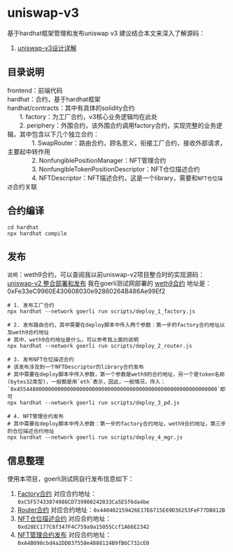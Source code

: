 # uniswap-v3
基于hardhat框架管理和发布uniswap v3
建议结合本文来深入了解源码：
1. [uniswap-v3设计详解](http://www.wjblog.top/articles/a0a6b822/) 

## 目录说明
frontend：前端代码  
hardhat：合约，基于hardhat框架  
hardhat/contracts：其中有具体的solidity合约  
&emsp;&emsp;1. factory：为工厂合约，v3核心业务逻辑均在此处  
&emsp;&emsp;2. periphery：外围合约，该外围合约调用factory合约，实现完整的业务逻辑，其中包含以下几个独立合约：  
&emsp;&emsp;&emsp;&emsp;1. SwapRouter：路由合约，顾名思义，衔接工厂合约，接收外部请求，主要起中转作用  
&emsp;&emsp;&emsp;&emsp;2. NonfungiblePositionManager：NFT管理合约  
&emsp;&emsp;&emsp;&emsp;3. NonfungibleTokenPositionDescriptor：NFT仓位描述合约  
&emsp;&emsp;&emsp;&emsp;4. NFTDescriptor：NFT描述合约，这是一个library，需要和`NFT仓位描述`合约关联  

## 合约编译
```shell
cd hardhat
npx hardhat compile
```

## 发布
`说明`：weth9合约，可以查阅我以前uniswap-v2项目整合时的实现源码：[uniswap-v2 整合部署和发布](https://github.com/jason-wj/uniswap-v2)
我在goerli测试网部署的 [weth9合约](https://goerli.etherscan.io/address/0xFe33eC9960E430608030e92860264B486Ae99Ef2) 地址是：0xFe33eC9960E430608030e92860264B486Ae99Ef2
```shell
# 1. 发布工厂合约
npx hardhat --network goerli run scripts/deploy_1_factory.js 

# 2. 发布路由合约，其中需要在deploy脚本中传入两个参数：第一步的factory合约地址以及weth9合约地址
# 其中，weth9合约地址是什么，可以参考我上面的说明
npx hardhat --network goerli run scripts/deploy_2_router.js 

# 3. 发布NFT仓位描述合约
# 该发布涉及到一个NFTDescriptor的library合约发布
# 其中需要在deploy脚本中传入参数，第一个参数是weth9的合约地址，另一个是token名称(bytes32类型)，一般都是用`eth`表示，因此，一般情况，传入：`0x4554480000000000000000000000000000000000000000000000000000000000`即可
npx hardhat --network goerli run scripts/deploy_3_pd.js 

# 4. NFT管理合约发布
# 其中需要在deploy脚本中传入参数：第一步的factory合约地址，weth9合约地址，第三步的仓位描述合约地址
npx hardhat --network goerli run scripts/deploy_4_mgr.js 
```


## 信息整理
使用本项目，goerli测试网自行发布信息如下：
1. [Factory合约](https://goerli.etherscan.io/address/0xC5F57433074986CD739900242033Ca5E5f6da4be) 对应合约地址：`0xC5F57433074986CD739900242033Ca5E5f6da4be`
2. [Router合约](https://goerli.etherscan.io/address/0x440402159426E17E6715E69D36253FeF77DB812B)  对应合约地址：`0x440402159426E17E6715E69D36253FeF77DB812B`
3. [NFT仓位描述合约](https://goerli.etherscan.io/address/0xd28EC177C8f347F4C759a9a15055Ccf1A66E2342)  对应合约地址：`0xd28EC177C8f347F4C759a9a15055Ccf1A66E2342`
4. [NFT管理合约发布](https://goerli.etherscan.io/address/0xA4B098cbd4a2DD037558e4888124B9fB6C732cE0)  对应合约地址：`0xA4B098cbd4a2DD037558e4888124B9fB6C732cE0`

